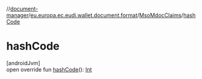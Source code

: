 //[document-manager](../../../index.md)/[eu.europa.ec.eudi.wallet.document.format](../index.md)/[MsoMdocClaims](index.md)/[hashCode](hash-code.md)

# hashCode

[androidJvm]\
open override
fun [hashCode](hash-code.md)(): [Int](https://kotlinlang.org/api/latest/jvm/stdlib/kotlin/-int/index.html)
